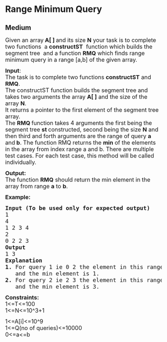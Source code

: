 # Range Minimum Query
## Medium
<div class="problems_problem_content__Xm_eO" style="user-select: auto;"><p style="user-select: auto;"><span style="font-size: 18px; user-select: auto;">Given an array<strong style="user-select: auto;"> A[ ] </strong>and its size <strong style="user-select: auto;">N</strong> your task is to complete two functions&nbsp; a <strong style="user-select: auto;">constructST</strong>&nbsp; function which builds the segment tree&nbsp; and a function <strong style="user-select: auto;">RMQ</strong> which finds range minimum query in a range [a,b] of the given array.</span></p>

<p style="user-select: auto;"><span style="font-size: 18px; user-select: auto;"><strong style="user-select: auto;">Input</strong>:<br style="user-select: auto;">
The task is to complete two functions <strong style="user-select: auto;">constructST</strong> and <strong style="user-select: auto;">RMQ</strong>.<br style="user-select: auto;">
The constructST function builds the segment tree and takes two arguments the array <strong style="user-select: auto;">A[ ]</strong> and the size of the array <strong style="user-select: auto;">N</strong>.<br style="user-select: auto;">
It returns a pointer to the first element of the segment tree array.<br style="user-select: auto;">
The <strong style="user-select: auto;">RMQ </strong>function takes 4 arguments the first being the segment tree <strong style="user-select: auto;">st </strong>constructed, second being the size <strong style="user-select: auto;">N</strong> and then third and forth arguments are the range of query <strong style="user-select: auto;">a</strong> and<strong style="user-select: auto;"> b</strong>. The function RMQ returns the <strong style="user-select: auto;">min</strong> of the elements in the array from index range a and b. There are multiple test cases. For each test case, this method will be called individually.</span></p>

<p style="user-select: auto;"><span style="font-size: 18px; user-select: auto;"><strong style="user-select: auto;">Output:</strong><br style="user-select: auto;">
The function <strong style="user-select: auto;">RMQ</strong> should return the min element in the array from range <strong style="user-select: auto;">a</strong> to <strong style="user-select: auto;">b</strong>.</span></p>

<p style="user-select: auto;"><span style="font-size: 18px; user-select: auto;"><strong style="user-select: auto;">Example:</strong></span></p>

<pre style="user-select: auto;"><span style="font-size: 18px; user-select: auto;"><strong style="user-select: auto;">Input (To be used only for expected output) </strong>
1
4
1 2 3 4
2
0 2 2 3
<strong style="user-select: auto;">Output</strong>
1 3
<strong style="user-select: auto;">Explanation
1.</strong> For query 1 ie 0 2 the element in this range are 1 2 3 
&nbsp;  and the min element is 1. 
<strong style="user-select: auto;">2.</strong> For query 2 ie 2 3 the element in this range are 3 4 
&nbsp;  and the min element is 3.</span></pre>

<p style="user-select: auto;"><span style="font-size: 18px; user-select: auto;"><strong style="user-select: auto;">Constraints:</strong><br style="user-select: auto;">
1&lt;=T&lt;=100<br style="user-select: auto;">
1&lt;=N&lt;=10^3+1</span></p>

<p style="user-select: auto;"><span style="font-size: 18px; user-select: auto;">1&lt;=A[i]&lt;=10^9</span><br style="user-select: auto;">
<span style="font-size: 18px; user-select: auto;">1&lt;=Q(no of queries)&lt;=10000<br style="user-select: auto;">
0&lt;=a&lt;=b</span></p>
</div>